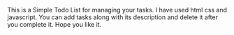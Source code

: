 This is a Simple Todo List for managing your tasks.
I have used html css and javascript.
You can add tasks along with its description and delete it after you complete it.
Hope you like it.
